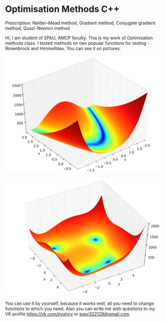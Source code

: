 # Optimisation Methods C++
Prescription: Nelder–Mead method, Gradient method, Conjugate gradient method, Quazi-Newton method

Hi, I am student of SPbU, AMCP faculty. This is my work of Optimisation methods class.
I tested methods on two popular functions for testing - Rosenbrock and Himmelblau. You can see it on pictures.

![Screenshot](1200px-Rosenbrock_function.svg.png)

![Screenshot](1200px-Himmelblau_function.svg.png)

You can use it by yourself, because it works well, all you need to change functions to which you need. 
Also you can write me with questions to my VK profile https://vk.com/nyshny or egor322129@gmail.com


